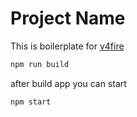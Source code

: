 # Project Name
This is boilerplate for [v4fire](https://v4fire.rocks)

```bash
npm run build
```

after build app you can start
```bash
npm start
```
